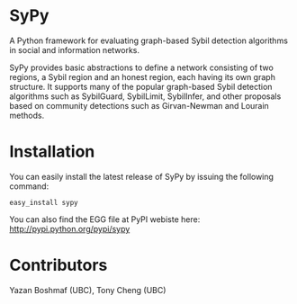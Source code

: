 SyPy
====

A Python framework for evaluating graph-based Sybil detection algorithms in social and information networks.

SyPy provides basic abstractions to define a network consisting of two regions, a Sybil region and an honest region, each having its own graph structure. It supports many of the popular graph-based Sybil detection algorithms such as SybilGuard, SybilLimit, SybilInfer, and other proposals based on community detections such as Girvan-Newman and Lourain methods.

Installation
============

You can easily install the latest release of SyPy by issuing the following command:

    easy_install sypy

You can also find the EGG file at PyPI webiste here: http://pypi.python.org/pypi/sypy

Contributors
============

Yazan Boshmaf (UBC), Tony Cheng (UBC)
